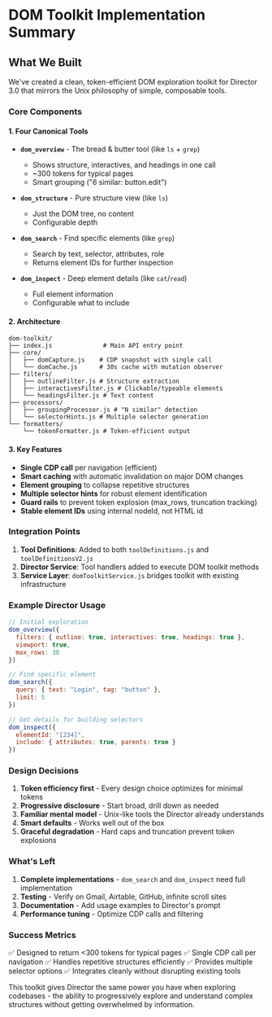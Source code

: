 # DOM Toolkit Implementation Summary

## What We Built

We've created a clean, token-efficient DOM exploration toolkit for Director 3.0 that mirrors the Unix philosophy of simple, composable tools.

### Core Components

#### 1. Four Canonical Tools
- **`dom_overview`** - The bread & butter tool (like `ls` + `grep`)
  - Shows structure, interactives, and headings in one call
  - ~300 tokens for typical pages
  - Smart grouping ("6 similar: button.edit")
  
- **`dom_structure`** - Pure structure view (like `ls`)
  - Just the DOM tree, no content
  - Configurable depth
  
- **`dom_search`** - Find specific elements (like `grep`)
  - Search by text, selector, attributes, role
  - Returns element IDs for further inspection
  
- **`dom_inspect`** - Deep element details (like `cat`/`read`)
  - Full element information
  - Configurable what to include

#### 2. Architecture
```
dom-toolkit/
├── index.js              # Main API entry point
├── core/
│   ├── domCapture.js    # CDP snapshot with single call
│   └── domCache.js      # 30s cache with mutation observer
├── filters/
│   ├── outlineFilter.js # Structure extraction
│   ├── interactivesFilter.js # Clickable/typeable elements
│   └── headingsFilter.js # Text content
├── processors/
│   ├── groupingProcessor.js # "N similar" detection
│   └── selectorHints.js # Multiple selector generation
└── formatters/
    └── tokenFormatter.js # Token-efficient output
```

#### 3. Key Features
- **Single CDP call** per navigation (efficient)
- **Smart caching** with automatic invalidation on major DOM changes
- **Element grouping** to collapse repetitive structures
- **Multiple selector hints** for robust element identification
- **Guard rails** to prevent token explosion (max_rows, truncation tracking)
- **Stable element IDs** using internal nodeId, not HTML id

### Integration Points

1. **Tool Definitions**: Added to both `toolDefinitions.js` and `toolDefinitionsV2.js`
2. **Director Service**: Tool handlers added to execute DOM toolkit methods
3. **Service Layer**: `domToolkitService.js` bridges toolkit with existing infrastructure

### Example Director Usage

```javascript
// Initial exploration
dom_overview({ 
  filters: { outline: true, interactives: true, headings: true },
  viewport: true,
  max_rows: 30
})

// Find specific element
dom_search({ 
  query: { text: "Login", tag: "button" },
  limit: 5
})

// Get details for building selectors
dom_inspect({ 
  elementId: "[234]",
  include: { attributes: true, parents: true }
})
```

### Design Decisions

1. **Token efficiency first** - Every design choice optimizes for minimal tokens
2. **Progressive disclosure** - Start broad, drill down as needed  
3. **Familiar mental model** - Unix-like tools the Director already understands
4. **Smart defaults** - Works well out of the box
5. **Graceful degradation** - Hard caps and truncation prevent token explosions

### What's Left

1. **Complete implementations** - `dom_search` and `dom_inspect` need full implementation
2. **Testing** - Verify on Gmail, Airtable, GitHub, infinite scroll sites
3. **Documentation** - Add usage examples to Director's prompt
4. **Performance tuning** - Optimize CDP calls and filtering

### Success Metrics

✅ Designed to return <300 tokens for typical pages
✅ Single CDP call per navigation
✅ Handles repetitive structures efficiently
✅ Provides multiple selector options
✅ Integrates cleanly without disrupting existing tools

This toolkit gives Director the same power you have when exploring codebases - the ability to progressively explore and understand complex structures without getting overwhelmed by information.